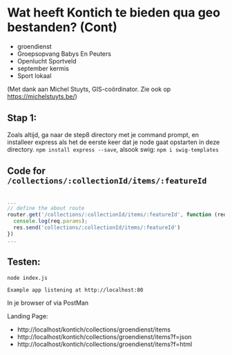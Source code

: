 # Wat heeft Kontich te bieden qua geo bestanden? (Cont)

- groendienst
- Groepsopvang Babys En Peuters 
- Openlucht Sportveld 
- september kermis
- Sport lokaal 

(Met dank aan Michel Stuyts, GIS-coördinator. Zie ook op https://michelstuyts.be/)

## Stap 1:
Zoals altijd, ga naar de step8 directory met je command prompt, en installeer express als het de eerste keer dat je node gaat opstarten in deze directory. `npm install express --save`, alsook swig: `npm i swig-templates`

## Code for `/collections/:collectionId/items/:featureId`

```javascript

...
// define the about route
router.get('/collections/:collectionId/items/:featureId', function (req, res) {
  console.log(req.params);
  res.send('collections/:collectionId/items/:featureId')
})
...

```

## Testen:
```
node index.js
```

`Example app listening at http://localhost:80`

In je browser of via PostMan

Landing Page:
- http://localhost/kontich/collections/groendienst/items
- http://localhost/kontich/collections/groendienst/items?f=json
- http://localhost/kontich/collections/groendienst/items?f=html
